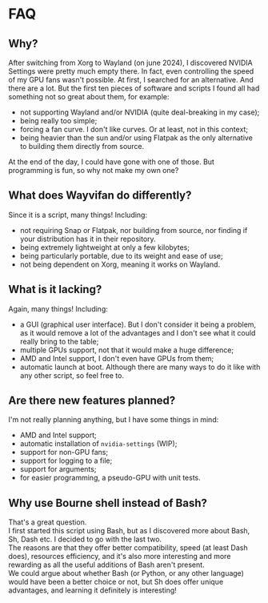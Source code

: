 # FAQ
## Why?

After switching from Xorg to Wayland (on june 2024), I discovered NVIDIA Settings were pretty much empty there. In fact, even controlling the speed of my GPU fans wasn't possible.
At first, I searched for an alternative. And there are a lot. But the first ten pieces of software and scripts I found all had something not so great about them, for example:

- not supporting Wayland and/or NVIDIA (quite deal-breaking in my case);
- being really too simple;
- forcing a fan curve. I don't like curves. Or at least, not in this context;
- being heavier than the sun and/or using Flatpak as the only alternative to building them directly from source.

At the end of the day, I could have gone with one of those. But programming is fun, so why not make my own one?

## What does Wayvifan do differently?

Since it is a script, many things! Including:

- not requiring Snap or Flatpak, nor building from source, nor finding if your distribution has it in their repository.
- being extremely lightweight at only a few kilobytes;
- being particularly portable, due to its weight and ease of use;
- not being dependent on Xorg, meaning it works on Wayland.

## What is it lacking?

Again, many things! Including:

- a GUI (graphical user interface). But I don't consider it being a problem, as it would remove a lot of the advantages and I don't see what it could really bring to the table;
- multiple GPUs support, not that it would make a huge difference;
- AMD and Intel support, I don't even have GPUs from them;
- automatic launch at boot. Although there are many ways to do it like with any other script, so feel free to.

## Are there new features planned?

I'm not really planning anything, but I have some things in mind:

- AMD and Intel support;
- automatic installation of `nvidia-settings` (WIP);
- support for non-GPU fans;
- support for logging to a file;
- support for arguments;
- for easier programming, a pseudo-GPU with unit tests.

## Why use Bourne shell instead of Bash?

That's a great question.\
I first started this script using Bash, but as I discovered more about Bash, Sh, Dash etc. I decided to go with the last two.\
The reasons are that they offer better compatibility, speed (at least Dash does), resources efficiency, and it's also more interesting and more rewarding as all the useful additions of Bash aren't present.\
We could argue about whether Bash (or Python, or any other language) would have been a better choice or not, but Sh does offer unique advantages, and learning it definitely is interesting!